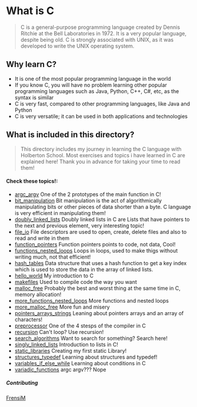 # What is C
> C is a general-purpose programming language created by Dennis Ritchie at the Bell Laboratories in 1972. It is a very popular language, despite being old. C is strongly associated with UNIX, as it was developed to write the UNIX operating system.

## Why learn C?
- It is one of the most popular programming language in the world
- If you know C, you will have no problem learning other popular programming languages such as Java, Python, C++, C#, etc, as the syntax is similar
- C is very fast, compared to other programming languages, like Java and Python
- C is very versatile; it can be used in both applications and technologies


## What is included in this directory?

> This directory includes my journey in learning the C language with Holberton School. Most exercises and topics i have learned in C are explained here! Thank you in advance for taking your time to read them!


#### Check these topics!:

- [argc_argv](https://github.com/FrensiM/holbertonschool-low_level_programming/tree/main/argc_argv) One of the 2 prototypes of the main function in C!
- [bit_manipulation](https://github.com/FrensiM/holbertonschool-low_level_programming/tree/main/bit_manipulation) Bit manipulation is the act of algorithmically manipulating bits or other pieces of data shorter than a byte. C language is very efficient in manipulating them!
- [doubly_linked_lists](https://github.com/FrensiM/holbertonschool-low_level_programming/tree/main/doubly_linked_lists) Doubly linked lists in C are Lists that have pointers to the next and previous element, very interesting topic!
- [file_io](https://github.com/FrensiM/holbertonschool-low_level_programming/tree/main/file_io) File descriptors are used to open, create, delete files and also to read and write in them
- [function_pointers](https://github.com/FrensiM/holbertonschool-low_level_programming/tree/main/function_pointers) Function pointers points to code, not data, Cool!
- [functions_nested_loops](https://github.com/FrensiM/holbertonschool-low_level_programming/tree/main/functions_nested_loops)  Loops in loops, used to make thigs without writing much, not that efficient!
- [hash_tables](https://github.com/FrensiM/holbertonschool-low_level_programming/tree/main/hash_tables) Data structure that uses a hash function to get a key index which is used to store the data in the array of linked lists.
- [hello_world](https://github.com/FrensiM/holbertonschool-low_level_programming/tree/main/hello_world) My introduction to C
- [makefiles](https://github.com/FrensiM/holbertonschool-low_level_programming/tree/main/makefiles) Used to compile code the way you want
- [malloc_free](https://github.com/FrensiM/holbertonschool-low_level_programming/tree/main/malloc_free) Probably the best and worst thing at the same time in C, memory allocation!
- [more_functions_nested_loops](https://github.com/FrensiM/holbertonschool-low_level_programming/tree/main/more_functions_nested_loops) More functions and nested loops
- [more_malloc_free](https://github.com/FrensiM/holbertonschool-low_level_programming/tree/main/more_malloc_free) More fun and misery
- [pointers_arrays_strings](https://github.com/FrensiM/holbertonschool-low_level_programming/tree/main/pointers_arrays_strings) Leaning about pointers arrays and an array of characters!
- [preprocessor](https://github.com/FrensiM/holbertonschool-low_level_programming/tree/main/preprocessor) One of the 4 stesps of the compiler in C
- [recursion](https://github.com/FrensiM/holbertonschool-low_level_programming/tree/main/recursion) Can't loop? Use recursion!
- [search_algorithms](https://github.com/FrensiM/holbertonschool-low_level_programming/tree/main/search_algorithms) Want to search for something? Search here!
- [singly_linked_lists](https://github.com/FrensiM/holbertonschool-low_level_programming/tree/main/singly_linked_lists) Introduction to lists in C!
- [static_libraries](https://github.com/FrensiM/holbertonschool-low_level_programming/tree/main/static_libraries) Creating my first static Library!
- [structures_typedef](https://github.com/FrensiM/holbertonschool-low_level_programming/tree/main/structures_typedef) Learning about structures and typedef!
- [variables_if_else_while](https://github.com/FrensiM/holbertonschool-low_level_programming/tree/main/variables_if_else_while) Learning about conditions in C
- [variadic_functions](https://github.com/FrensiM/holbertonschool-low_level_programming/tree/main/variadic_functions) argc argv??? Nope


##### Contributing
[FrensiM](https://github.com/FrensiM)
